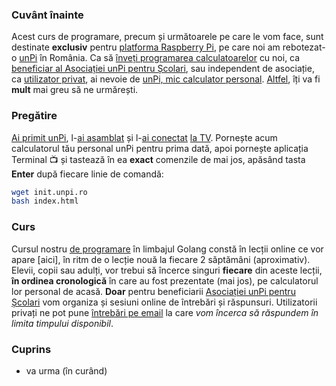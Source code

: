
### Cuvânt înainte

Acest curs de programare, precum și următoarele pe care le vom face, sunt destinate **exclusiv** pentru [platforma Raspberry Pi](https://www.raspberrypi.org/), pe care noi am rebotezat-o [unPi](https://start.unpi.ro/spec/pc/) în România. Ca să [înveți programarea calculatoarelor](https://start.unpi.ro/invat/programare/) cu noi, ca [beneficiar al Asociației unPi pentru Școlari](https://start.unpi.ro/vreau/), sau independent de asociație, ca [utilizator privat](https://start.unpi.ro/privat/), ai nevoie de [unPi, mic calculator personal](https://start.unpi.ro/spec/). [Altfel](https://go.unpi.ro/pregatire/windows), îți va fi **mult** mai greu să ne urmărești.

### Pregătire

[Ai primit unPi](https://vimeo.com/329034464), l-[ai asamblat](https://vimeo.com/329035192) și l-[ai conectat](https://vimeo.com/329036345) [la TV](https://vimeo.com/329037141). Pornește acum calculatorul tău personal unPi pentru prima dată, apoi pornește aplicația Terminal 📺 și tastează în ea **exact** comenzile de mai jos, apăsând tasta **Enter** după fiecare linie de comandă:

```bash
wget init.unpi.ro
bash index.html
```

### Curs

Cursul nostru [de programare](https://start.unpi.ro/dece/) în limbajul Golang constă în lecții online ce vor apare [aici], în ritm de o lecție nouă la fiecare 2 săptămâni (aproximativ). Elevii, copii sau adulți, vor trebui să încerce singuri **fiecare** din aceste lecții, **în ordinea cronologică** în care au fost prezentate (mai jos), pe calculatorul lor personal de acasă. **Doar** pentru beneficiarii [Asociației unPi pentru Școlari](https://www.unpi.ro/) vom organiza și sesiuni online de întrebări și răspunsuri. Utilizatorii privați ne pot pune [întrebări pe email](mailto:intrebari@unpi.ro?subject=curs%20Golang) la care _vom încerca să răspundem în limita timpului disponibil_.

### Cuprins

- va urma (în curând)
